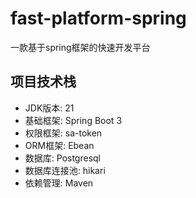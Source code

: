 # fast-platform-spring
一款基于spring框架的快速开发平台
## 项目技术栈
- JDK版本: 21
- 基础框架: Spring Boot 3
- 权限框架: sa-token
- ORM框架: Ebean
- 数据库: Postgresql
- 数据库连接池: hikari
- 依赖管理: Maven


